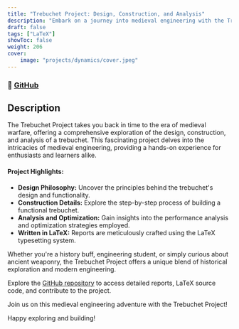 ```yaml
---
title: "Trebuchet Project: Design, Construction, and Analysis"
description: "Embark on a journey into medieval engineering with the Trebuchet Project. Explore the design, construction, and analysis of a trebuchet, a fascinating medieval siege engine. Dive into detailed reports providing in-depth insights into various aspects of the project."
draft: false
tags: ["LaTeX"]
showToc: false
weight: 206
cover:
    image: "projects/dynamics/cover.jpeg"
--- 
```


### 🔗 [GitHub](https://github.com/Omar-Ebrahim-1/Dynamics)

## Description
The Trebuchet Project takes you back in time to the era of medieval warfare, offering a comprehensive exploration of the design, construction, and analysis of a trebuchet. This fascinating project delves into the intricacies of medieval engineering, providing a hands-on experience for enthusiasts and learners alike.

#### Project Highlights:
- **Design Philosophy:** Uncover the principles behind the trebuchet's design and functionality.
- **Construction Details:** Explore the step-by-step process of building a functional trebuchet.
- **Analysis and Optimization:** Gain insights into the performance analysis and optimization strategies employed.
- **Written in LaTeX:** Reports are meticulously crafted using the LaTeX typesetting system.

Whether you're a history buff, engineering student, or simply curious about ancient weaponry, the Trebuchet Project offers a unique blend of historical exploration and modern engineering.

Explore the [GitHub repository](https://github.com/Omar-Ebrahim-1/Dynamics) to access detailed reports, LaTeX source code, and contribute to the project.

Join us on this medieval engineering adventure with the Trebuchet Project!

Happy exploring and building!
